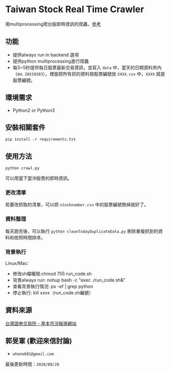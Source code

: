 # Taiwan Stock Real Time Crawler

用multiprocessing爬台股即時資訊的爬蟲，[參考](https://github.com/Asoul/tsrtc)

## 功能
- 提供always run in backend 選項
- 提供python multiprocessing進行爬蟲
- 每3~5秒提供每日股票最新交易資訊，並寫入 `data` 中，當天的日期資料夾內（ex. `20150303`），裡面把所有抓的資料按股票編號放 `XXXX.csv` 中，`XXXX` 就是股票編號。

## 環境需求

- Python2 or Python3

## 安裝相關套件

```
pip install -r requirements.txt
```

## 使用方法

`python crawl.py`

可以爬當下當沖股票的即時資訊。

### 更改清單

若要改抓取的清單，可以把 `stocknumber.csv` 中的股票編號換掉就好了。

### 資料整理

每天跑完後，可以執行 `python cleanTodayDuplicateData.py` 刪除重複抓到的資料和依照時間排序。

### 背景執行

Linux/Mac:
- 修改sh檔權限:chmod 755 run_code.sh
- 背景always run: nohup bash -c "exec  ./run_code.sh&"
- 查看背景執行情況: ps -ef | grep python
- 停止執行: kill xxxx（run_code.sh編號）

## 資料來源

[台灣證券交易所 - 基本市況報導網站](http://mis.twse.com.tw/stock/fibest.jsp)

## 郭旻軍 (歡迎來信討論)
- `whane601@gmail.com`

最後更新時間：`2018/08/28`
